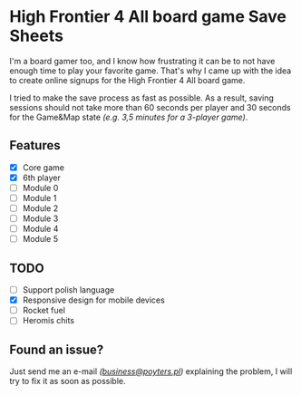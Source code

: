 # High Frontier 4 All board game Save Sheets

I'm a board gamer too, and I know how frustrating it can be to not have enough time to play your favorite game. That's why I came up with the idea to create online signups for the High Frontier 4 All board game.

I tried to make the save process as fast as possible. As a result, saving sessions should not take more than 60 seconds per player and 30 seconds for the Game&Map state _(e.g. 3,5 minutes for a 3-player game)_.

## Features

- [x] Core game
- [x] 6th player
- [ ] Module 0
- [ ] Module 1
- [ ] Module 2
- [ ] Module 3
- [ ] Module 4
- [ ] Module 5

## TODO

- [ ] Support polish language
- [x] Responsive design for mobile devices
- [ ] Rocket fuel
- [ ] Heromis chits

## Found an issue?

Just send me an e-mail _(business@poyters.pl)_ explaining the problem, I will try to fix it as soon as possible.
